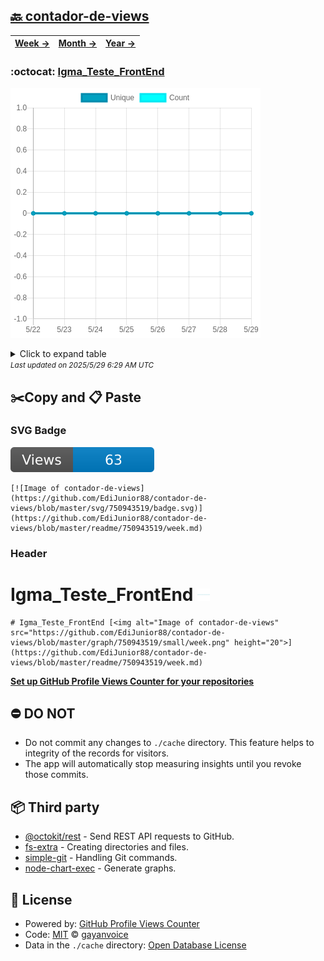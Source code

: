 ## [🔙 contador-de-views](https://github.com/EdiJunior88/contador-de-views)
| [**Week →**](https://github.com/EdiJunior88/contador-de-views/blob/master/readme/750943519/week.md) | [**Month →**](https://github.com/EdiJunior88/contador-de-views/blob/master/readme/750943519/month.md) | [**Year →**](https://github.com/EdiJunior88/contador-de-views/blob/master/readme/750943519/year.md) |
| ---- | ---- | ----- |
### :octocat: [Igma_Teste_FrontEnd](https://github.com/EdiJunior88/Igma_Teste_FrontEnd)
![Image of contador-de-views](https://github.com/EdiJunior88/contador-de-views/blob/master/graph/750943519/large/week.png)

<details>
	<summary>Click to expand table</summary>
	<h2>:calendar: Week Page Views Table</h2>
<table>
	<tr>
		<th>
			Last Updated
		</th>
		<th>
			Unique
		</th>
		<th>
			Count
		</th>
	</tr>
	<tr>
		<td>
			<code>2025/5/29</code>
		</td>
		<td>
			<code>0</code>
		</td>
		<td>
			<code>0</code>
		</td>
	</tr>
	<tr>
		<td>
			<code>2025/5/28</code>
		</td>
		<td>
			<code>0</code>
		</td>
		<td>
			<code>0</code>
		</td>
	</tr>
	<tr>
		<td>
			<code>2025/5/27</code>
		</td>
		<td>
			<code>0</code>
		</td>
		<td>
			<code>0</code>
		</td>
	</tr>
	<tr>
		<td>
			<code>2025/5/26</code>
		</td>
		<td>
			<code>0</code>
		</td>
		<td>
			<code>0</code>
		</td>
	</tr>
	<tr>
		<td>
			<code>2025/5/25</code>
		</td>
		<td>
			<code>0</code>
		</td>
		<td>
			<code>0</code>
		</td>
	</tr>
	<tr>
		<td>
			<code>2025/5/24</code>
		</td>
		<td>
			<code>0</code>
		</td>
		<td>
			<code>0</code>
		</td>
	</tr>
	<tr>
		<td>
			<code>2025/5/23</code>
		</td>
		<td>
			<code>0</code>
		</td>
		<td>
			<code>0</code>
		</td>
	</tr>
	<tr>
		<td>
			<code>2025/5/22</code>
		</td>
		<td>
			<code>0</code>
		</td>
		<td>
			<code>0</code>
		</td>
	</tr>
</table>

</details>
<small><i>Last updated on 2025/5/29 6:29 AM UTC</i></small>

## ✂️Copy and 📋 Paste
### SVG Badge
[![Image of contador-de-views](https://github.com/EdiJunior88/contador-de-views/blob/master/svg/750943519/badge.svg)](https://github.com/EdiJunior88/contador-de-views/blob/master/readme/750943519/week.md)
```readme
[![Image of contador-de-views](https://github.com/EdiJunior88/contador-de-views/blob/master/svg/750943519/badge.svg)](https://github.com/EdiJunior88/contador-de-views/blob/master/readme/750943519/week.md)
```
### Header
# Igma_Teste_FrontEnd [<img alt="Image of contador-de-views" src="https://github.com/EdiJunior88/contador-de-views/blob/master/graph/750943519/small/week.png" height="20">](https://github.com/EdiJunior88/contador-de-views/blob/master/readme/750943519/week.md)
```readme
# Igma_Teste_FrontEnd [<img alt="Image of contador-de-views" src="https://github.com/EdiJunior88/contador-de-views/blob/master/graph/750943519/small/week.png" height="20">](https://github.com/EdiJunior88/contador-de-views/blob/master/readme/750943519/week.md)
```
[**Set up GitHub Profile Views Counter for your repositories**](https://github.com/gayanvoice/github-profile-views-counter)
## ⛔ DO NOT
- Do not commit any changes to `./cache` directory. This feature helps to integrity of the records for visitors.
- The app will automatically stop measuring insights until you revoke those commits.
## 📦 Third party

- [@octokit/rest](https://www.npmjs.com/package/@octokit/rest) - Send REST API requests to GitHub.
- [fs-extra](https://www.npmjs.com/package/fs-extra) - Creating directories and files.
- [simple-git](https://www.npmjs.com/package/simple-git) - Handling Git commands.
- [node-chart-exec](https://www.npmjs.com/package/node-chart-exec) - Generate graphs.
## 📄 License
- Powered by: [GitHub Profile Views Counter](https://github.com/gayanvoice/github-profile-views-counter)
- Code: [MIT](./LICENSE) © [gayanvoice](https://github.com/gayanvoice/github-profile-views-counter)
- Data in the `./cache` directory: [Open Database License](https://opendatacommons.org/licenses/odbl/1-0/)